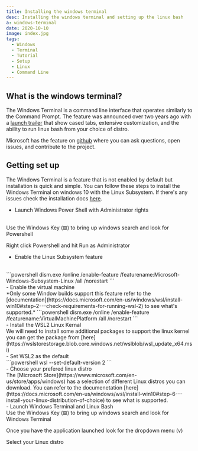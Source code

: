 ```yaml
---
title: Installing the windows terminal
desc: Installing the windows terminal and setting up the linux bash
a: windows-terminal
date: 2020-10-10
image: index.jpg
tags:
  - Windows
  - Terminal
  - Tutorial
  - Setup
  - Linux
  - Command Line
---
```

## What is the windows terminal?
The Windows Terminal is a command line interface that operates similarly to the Command Prompt. The feature was announced over two years ago with a [launch trailer](https://www.youtube.com/watch?v=8gw0rXPMMPE) that show cased tabs, extensive customization, and the ability to run linux bash from your choice of distro. 

Microsoft has the feature on [github](https://github.com/microsoft/terminal) where you can ask questions, open issues, and contribute to the project.

## Getting set up
The Windows Terminal is a feature that is not enabled by default but installation is quick and simple. You can follow these steps to install the Windows Terminal on windows 10 with the Linux Subsystem. If there's any issues check the installation docs [here](https://docs.microsoft.com/en-us/windows/wsl/install-win10).
<br />
- Launch Windows Power Shell with Administrator rights
<br />
  Use the Windows Key (⊞) to bring up windows search and look for Powershell 

  Right click Powershell and hit Run as Administrator
<br />
- Enable the Linux Subsystem feature
<br />
  ```powershell
  dism.exe /online /enable-feature /featurename:Microsoft-Windows-Subsystem-Linux /all /norestart
  ```
<br />
- Enable the virtual machine
<br />
  *Only some Window builds support this feature refer to the [documentation](https://docs.microsoft.com/en-us/windows/wsl/install-win10#step-2---check-requirements-for-running-wsl-2) to see what's supported.*
  ```powershell
  dism.exe /online /enable-feature /featurename:VirtualMachinePlatform /all /norestart
  ```
<br />
- Install the WSL2 Linux Kernal 
<br />
  We will need to install some additional packages to support the linux kernel you can get the package from [here](https://wslstorestorage.blob.core.windows.net/wslblob/wsl_update_x64.msi)
<br />
- Set WSL2 as the default
<br />
  ```powershell
  wsl --set-default-version 2
  ```
<br />
- Choose your prefered linux distro
<br />
  The [Microsoft Store](https://www.microsoft.com/en-us/store/apps/windows) has a selection of different Linux distros you can download. You can refer to the documenetation [here](https://docs.microsoft.com/en-us/windows/wsl/install-win10#step-6---install-your-linux-distribution-of-choice) to see what is supported.
<br />
- Launch Windows Terminal and Linux Bash
<br />
  Use the Windows Key (⊞) to bring up windows search and look for Windows Terminal

  Once you have the application launched look for the dropdown menu (v)

  Select your Linux distro